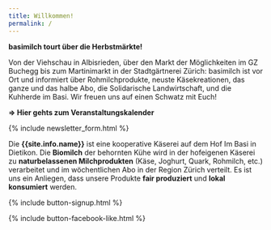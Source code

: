 ```yaml
---
title: Willkommen!
permalink: /
---
```


<div class="alert alert-success" role="alert" data-href="https://basimil.ch/veranstaltungen/">
  <div style="font-weight:bold;">
  basimilch tourt über die Herbstmärkte!  
  </div>

Von der Viehschau in Albisrieden, über den Markt der Möglichkeiten im GZ Buchegg bis zum Martinimarkt in der Stadtgärtnerei Zürich: basimilch ist vor Ort und informiert über Rohmilchprodukte, neuste Käsekreationen, das ganze und das halbe Abo, die Solidarische Landwirtschaft, und die Kuhherde im Basi. Wir freuen uns auf einen Schwatz mit Euch! 
   <div style="font-weight:bold;">
  => Hier gehts zum Veranstaltungskalender
    </div>
   </div>  
   
{% include newsletter_form.html %}


Die **{{site.info.name}}** ist eine kooperative Käserei auf dem
Hof Im Basi in Dietikon. Die **Biomilch** der behornten Kühe wird in der
hofeigenen Käserei zu **naturbelassenen Milchprodukten** (Käse, Joghurt, Quark,
Rohmilch, etc.) verarbeitet und im wöchentlichen Abo in der Region
Zürich verteilt. Es ist uns ein Anliegen, dass unsere Produkte **fair produziert**
und **lokal konsumiert** werden.

{% include button-signup.html %}   

{% include button-facebook-like.html %}


